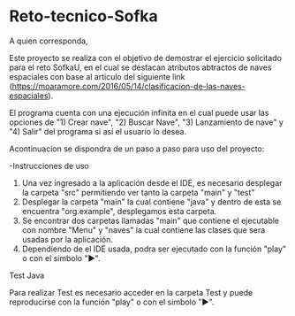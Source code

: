 # Reto-tecnico-Sofka

A quien corresponda,

Este proyecto se realiza con el objetivo de demostrar el ejercicio solicitado para el reto SofkaU, en el cual se destacan atributos abtractos de naves espaciales con base al articulo del siguiente link (https://moaramore.com/2016/05/14/clasificacion-de-las-naves-espaciales). 

El programa cuenta con una ejecución infinita en el cual puede usar las opciones de "1) Crear nave", "2) Buscar Nave", "3) Lanzamiento de nave" y "4) Salir" del programa si así el usuario lo desea. 

Acontinuacion se dispondra de un paso a paso para uso del proyecto:

-Instrucciones de uso
1) Una vez ingresado a la aplicación desde el IDE, es necesario desplegar la carpeta "src" permitiendo ver tanto la carpeta "main" y "test"
2) Desplegar la carpeta "main" la cual contiene "java" y dentro de esta se encuentra "org.example", desplegamos esta carpeta. 
3) Se encontrar dos carpetas llamadas "main" que contiene el ejecutable con nombre "Menu" y "naves" la cual contiene las clases que sera usadas por la aplicación.
4) Dependiendo de el IDE usada, podra ser ejecutado con la función "play" o con el simbolo "►".

Test Java

Para realizar Test es necesario acceder en la carpeta Test y puede reproducirse con la función "play" o con el simbolo "►".
